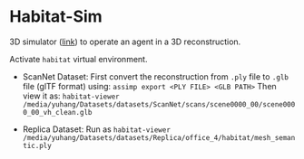 # Habitat-Sim
3D simulator ([link](https://github.com/facebookresearch/habitat-sim)) to operate an agent in a 3D reconstruction.

Activate ``habitat`` virtual environment.

- ScanNet Dataset:
    First convert the reconstruction from ``.ply`` file to ``.glb`` file (glTF format) using:
    ``assimp export <PLY FILE> <GLB PATH>``
    Then view it as:
    ``habitat-viewer /media/yuhang/Datasets/datasets/ScanNet/scans/scene0000_00/scene0000_00_vh_clean.glb``


- Replica Dataset:
    Run as ``habitat-viewer /media/yuhang/Datasets/datasets/Replica/office_4/habitat/mesh_semantic.ply``
